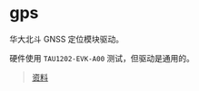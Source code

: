 # gps

华大北斗 GNSS 定位模块驱动。

硬件使用 `TAU1202-EVK-A00` 测试，但驱动是通用的。

> [资料](https://cebbs.iceasy.com/thread-9662-1-1.html?utm_source=tmall)
